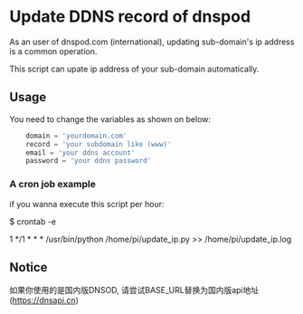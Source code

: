 # Update DDNS record of dnspod 
As an user of dnspod.com (international), updating sub-domain's ip address is a common operation.

This script can upate ip address of your sub-domain automatically.


## Usage
You need to change the variables as shown on below:


```python
    domain = 'yourdomain.com'
    record = 'your subdomain like (www)'
    email = 'your ddns account'
    password = 'your ddns password'
```
### A cron job example
if you wanna execute this script per hour:

$ crontab -e

1 */1 * * * /usr/bin/python /home/pi/update_ip.py >> /home/pi/update_ip.log


## Notice
如果你使用的是国内版DNSOD, 请尝试BASE_URL替换为国内版api地址(https://dnsapi.cn)

